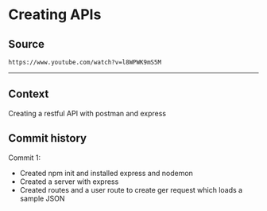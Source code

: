 Creating APIs
===

Source
---
`https://www.youtube.com/watch?v=l8WPWK9mS5M`

-------
Context
---
Creating a restful API with postman and express


Commit history
---
Commit 1:
- Created npm init and installed express and nodemon
- Created a server with express 
- Created routes and a user route to create ger request which loads a sample JSON 